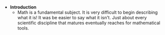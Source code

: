 - **Introduction**
	- Math is a fundamental subject. It is very difficult to begin describing what it is! It was be easier to say what it isn't. Just about every scientific discipline that matures eventually reaches for mathematical tools.
